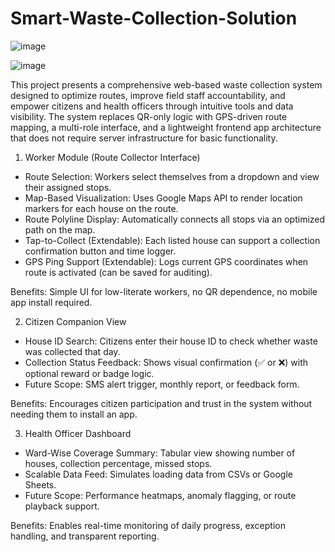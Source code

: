 # Smart-Waste-Collection-Solution

![image](https://github.com/user-attachments/assets/f9ed600d-767e-49d9-b761-0677790958f1)

![image](https://github.com/user-attachments/assets/725c104c-a78c-40b1-ae74-17d90a711cbb)

This project presents a comprehensive web-based waste collection system designed to optimize routes, improve field staff accountability, and empower citizens and health officers through intuitive tools and data visibility. The system replaces QR-only logic with GPS-driven route mapping, a multi-role interface, and a lightweight frontend app architecture that does not require server infrastructure for basic functionality.

1. Worker Module (Route Collector Interface)
- Route Selection: Workers select themselves from a dropdown and view their assigned stops.
- Map-Based Visualization: Uses Google Maps API to render location markers for each house on the route.
- Route Polyline Display: Automatically connects all stops via an optimized path on the map.
- Tap-to-Collect (Extendable): Each listed house can support a collection confirmation button and time logger.
- GPS Ping Support (Extendable): Logs current GPS coordinates when route is activated (can be saved for auditing).
  
Benefits: Simple UI for low-literate workers, no QR dependence, no mobile app install required.

2. Citizen Companion View
- House ID Search: Citizens enter their house ID to check whether waste was collected that day.
- Collection Status Feedback: Shows visual confirmation (✅ or ❌) with optional reward or badge logic.
- Future Scope: SMS alert trigger, monthly report, or feedback form.
  
Benefits: Encourages citizen participation and trust in the system without needing them to install an app.


3. Health Officer Dashboard
- Ward-Wise Coverage Summary: Tabular view showing number of houses, collection percentage, missed stops.
- Scalable Data Feed: Simulates loading data from CSVs or Google Sheets.
- Future Scope: Performance heatmaps, anomaly flagging, or route playback support.
  
Benefits: Enables real-time monitoring of daily progress, exception handling, and transparent reporting.
